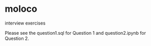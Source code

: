 # moloco
interview exercises

Please see the question1.sql for Question 1 and question2.ipynb for Question 2.

